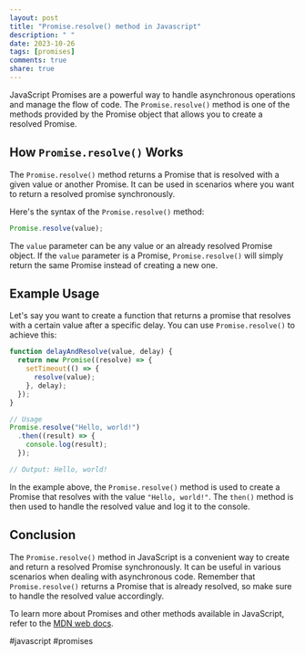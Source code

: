 ```yaml
---
layout: post
title: "Promise.resolve() method in Javascript"
description: " "
date: 2023-10-26
tags: [promises]
comments: true
share: true
---
```


JavaScript Promises are a powerful way to handle asynchronous operations and manage the flow of code. The `Promise.resolve()` method is one of the methods provided by the Promise object that allows you to create a resolved Promise.

## How `Promise.resolve()` Works

The `Promise.resolve()` method returns a Promise that is resolved with a given value or another Promise. It can be used in scenarios where you want to return a resolved promise synchronously.

Here's the syntax of the `Promise.resolve()` method:

```javascript
Promise.resolve(value);
```

The `value` parameter can be any value or an already resolved Promise object. If the `value` parameter is a Promise, `Promise.resolve()` will simply return the same Promise instead of creating a new one.

## Example Usage

Let's say you want to create a function that returns a promise that resolves with a certain value after a specific delay. You can use `Promise.resolve()` to achieve this:

```javascript
function delayAndResolve(value, delay) {
  return new Promise((resolve) => {
    setTimeout(() => {
      resolve(value);
    }, delay);
  });
}

// Usage
Promise.resolve("Hello, world!")
  .then((result) => {
    console.log(result);
  });

// Output: Hello, world!
```

In the example above, the `Promise.resolve()` method is used to create a Promise that resolves with the value `"Hello, world!"`. The `then()` method is then used to handle the resolved value and log it to the console.

## Conclusion

The `Promise.resolve()` method in JavaScript is a convenient way to create and return a resolved Promise synchronously. It can be useful in various scenarios when dealing with asynchronous code. Remember that `Promise.resolve()` returns a Promise that is already resolved, so make sure to handle the resolved value accordingly.

To learn more about Promises and other methods available in JavaScript, refer to the [MDN web docs](https://developer.mozilla.org/en-US/docs/Web/JavaScript/Reference/Global_Objects/Promise/resolve).

#javascript #promises